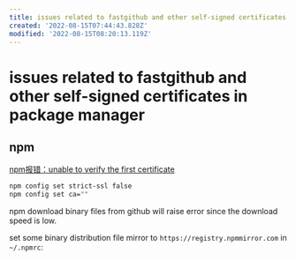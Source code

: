 ```yaml
---
title: issues related to fastgithub and other self-signed certificates in package manager
created: '2022-08-15T07:44:43.828Z'
modified: '2022-08-15T08:20:13.119Z'
---
```


# issues related to fastgithub and other self-signed certificates in package manager

## npm

[npm报错：unable to verify the first certificate](https://blog.csdn.net/fclwd/article/details/79894251)

```bash
npm config set strict-ssl false
npm config set ca=""
```

npm download binary files from github will raise error since the download speed is low.

set some binary distribution file mirror to `https://registry.npmmirror.com` in `~/.npmrc`:
```bash

```
